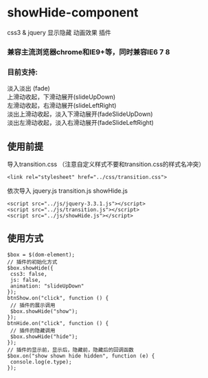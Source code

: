 # showHide-component
css3 &amp; jquery 显示隐藏 动画效果 插件
### 兼容主流浏览器chrome和IE9+等，同时兼容IE6 7 8
### 目前支持: 
淡入淡出 (fade)  
上滑动收起，下滑动展开(slideUpDown)  
左滑动收起，右滑动展开(slideLeftRight)  
淡出上滑动收起，淡入下滑动展开(fadeSlideUpDown)  
淡出左滑动收起，淡入右滑动展开(fadeSlideLeftRight)  

## 使用前提
导入transition.css （注意自定义样式不要和transition.css的样式名冲突）
```
<link rel="stylesheet" href="../css/transition.css">
```

依次导入
  jquery.js
  transition.js
  showHide.js
```
<script src="../js/jquery-3.3.1.js"></script>
<script src="../js/transition.js"></script>
<script src="../js/showHide.js"></script>
 ```
 
 ## 使用方式
 ```
$box = $(dom-element);
// 插件的初始化方式
$box.showHide({
  css3: false,
  js: false,
  animation: "slideUpDown"           
});
btnShow.on("click", function () {
  // 插件的展示调用
  $box.showHide("show");
});
btnHide.on("click", function () {
  // 插件的隐藏调用
  $box.showHide("hide");
});
// 插件的显示前，显示后，隐藏前，隐藏后的回调函数
$box.on("show shown hide hidden", function (e) {
  console.log(e.type);
});        
```
 
 
